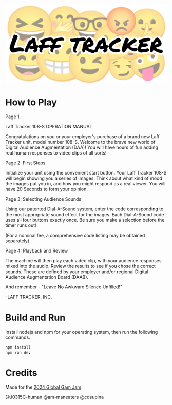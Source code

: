 <p align="center">
<img src="src/assets/images/logos/laff_tracker_logo.png">
</p>

# How to Play

Page 1.

Laff Tracker 108-S
OPERATION MANUAL

Congratulations on you or your employer's purchase of a brand new Laff Tracker unit, model number 108-S. Welcome to the brave new world of Digital Audience Augmentation (DAA)! You will have hours of fun adding real human responses to video clips of all sorts!

Page 2: First Steps

Initialize your unit using the convenient start button. Your Laff Tracker 108-S will begin showing you a series of images. Think about what kind of mood the images put you in, and how you might respond as a real viewer. You will have 20 Seconds to form your opinion.

Page 3: Selecting Audience Sounds

Using our patented Dial-A-Sound system, enter the code corresponding to the most appropriate sound effect for the images. Each Dial-A-Sound code uses all four buttons exactly once. Be sure you make a selection before the timer runs out!

(For a nominal fee, a comprehensive code listing may be obtained separately)

Page 4: Playback and Review

The machine will then play each video clip, with your audience responses mixed into the audio. Review the results to see if you chose the correct sounds. These are defined by your employer and/or regional Digital Audience Augmentation Board (DAAB).

And remember - "Leave No Awkward Silence Unfilled!"

-LAFF TRACKER, INC.

# Build and Run

Install nodejs and npm for your operating system, then run the following commands.

```shell
npm install
npm run dev
```

# Credits

Made for the [2024 Global Gam Jam](https://globalgamejam.org/games/2024/laff-tracker-5).

@J0315C-human
@am-maneaters
@cdsupina
